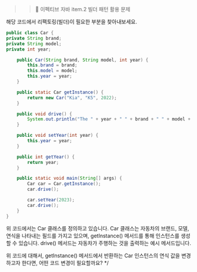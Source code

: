 > > 📌 이펙티브 자바 item.2 빌더 패턴 활용 문제

해당 코드에서 리팩토링(빌더)이 필요한 부분을 찾아내보세요.

```java
public class Car {
private String brand;
private String model;
private int year;

    public Car(String brand, String model, int year) {
        this.brand = brand;
        this.model = model;
        this.year = year;
    }

    public static Car getInstance() {
        return new Car("Kia", "K5", 2022);
    }

    public void drive() {
        System.out.println("The " + year + " " + brand + " " + model + " is driving!");
    }

    public void setYear(int year) {
        this.year = year;
    }

    public int getYear() {
        return year;
    }

    public static void main(String[] args) {
        Car car = Car.getInstance();
        car.drive();

        car.setYear(2023);
        car.drive();
    }
}
```
위 코드에서는 Car 클래스를 정의하고 있습니다. 
Car 클래스는 자동차의 브랜드, 모델, 연식을 나타내는 필드를 가지고 있으며, getInstance() 메서드를 통해 인스턴스를 생성할 수 있습니다. 
drive() 메서드는 자동차가 주행하는 것을 출력하는 예시 메서드입니다.

위 코드에 대해서, getInstance() 메서드에서 반환하는 Car 인스턴스의 연식 값을 변경하고자 한다면, 어떤 코드 변경이 필요할까요?
*/